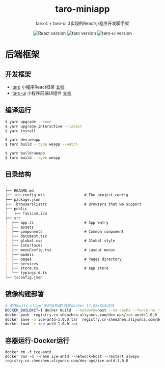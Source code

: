 <h1 align="center">taro-miniapp</h1>

<div align="center">
taro 4 + taro-ui 3实现的React小程序开发脚手架
<p align="center">
<img src="https://img.shields.io/badge/React-18.3.1-brightgreen" alt="React version"/>
<img src="https://img.shields.io/badge/taro-4.0.5-brightgreen" alt="taro version"/>
<img src="https://img.shields.io/badge/taro-ui-3.3.0-brightgreen" alt="taro-ui version"/> 
</p>
</div>

# 后端框架 

## 开发框架
- [taro](https://github.com/nervjs/taro) 小程序React框架 [文档](https://taro-docs.jd.com/docs/next/GETTING-STARTED)
- [taro-ui](https://github.com/NervJS/taro-ui) 小程序前端UI组件 [文档](https://taro-ui.jd.com/#/docs/introduction)

## 编译运行

```bash
$ yarn upgrade --save
$ yarn upgrade-interactive --latest
$ yarn install

$ yarn dev:weapp
$ taro build --type weapp --watch

$ yarn build:weapp
$ taro build --type weapp
```

## 目录结构

```md
.
├── README.md
├── ice.config.mts                  # The project config
├── package.json
├── .browserslistrc                 # Browsers that we support
├── public
│   ├── favicon.ico   
├── src
|  ├── app.ts                       # App entry
|  ├── assets
|  ├── components                   # Common component
|  ├── document.tsx
|  ├── global.css                   # Global style
|  ├── interfaces
|  ├── menuConfig.tsx               # Layout menus
|  ├── models
|  ├── pages                        # Pages directory
|  ├── services
|  ├── store.ts                     # App store
|  └── typings.d.ts
└── tsconfig.json
```
## 镜像构建部署

```bash
# 使用multi-stage(多阶段构建)需要docker 17.05+版本支持
DOCKER_BUILDKIT=1 docker build  --network=host --no-cache --force-rm -t registry.cn-shenzhen.aliyuncs.com/dev-ops/ice-antd:1.0.0 .
docker push  registry.cn-shenzhen.aliyuncs.com/dev-ops/ice-antd:1.0.0
docker save -o ice-antd-1.0.0.tar  registry.cn-shenzhen.aliyuncs.com/dev-ops/ice-antd:1.0.0
docker load -i ice-antd-1.0.0.tar
```
## 容器运行-Docker运行
``` shell
docker rm -f ice-antd
docker run -d --name ice-antd --network=host --restart always registry.cn-shenzhen.aliyuncs.com/dev-ops/ice-antd:1.0.0
```